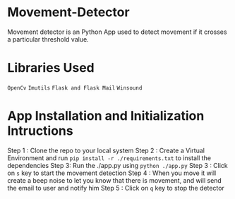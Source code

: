 # Movement-Detector
Movement detector is an Python App used to detect movement if it crosses a particular threshold value.

# Libraries Used
``` OpenCv ```
``` Imutils ```
``` Flask and Flask Mail ```
``` Winsound ```

# App Installation and Initialization Intructions
Step 1 : Clone the repo to your local system
Step 2 : Create a Virtual Environment and run ```pip install -r ./requirements.txt``` to install the dependencies 
Step 3: Run the ./app.py using ```python ./app.py```
Step 3 : Click on ```s``` key to start the movement detection
Step 4 : When you move it will create a beep noise to let you know that there is movement, and will send the email to user and notify him
Step 5 : Click on ```q``` key to stop the detector

